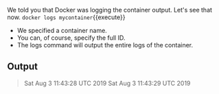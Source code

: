 We told you that Docker was logging the container output.
Let's see that now.
`docker logs mycontainer`{{execute}}

- We specified a container name.
- You can, of course, specify the full ID.
- The logs command will output the entire logs of the container.

## Output
> Sat Aug  3 11:43:28 UTC 2019
> Sat Aug  3 11:43:29 UTC 2019